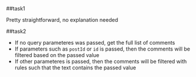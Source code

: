 ##task1  

Pretty straightforward, no explanation needed

##task2  

- If no query parameteres was passed, get the full list of comments
- If parameters such as `postId` or `id` is passed, then the comments will be filtered based on the passed value
- If other parameteres is passed, then the comments will be filtered with rules such that the text contains the passed value